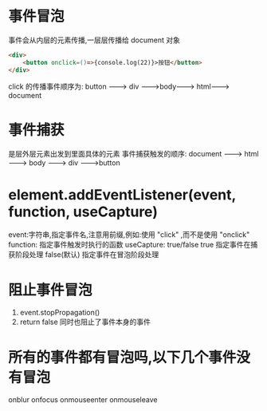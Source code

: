 # 事件冒泡

事件会从内层的元素传播,一层层传播给 document 对象

```html
<div>
	<button onclick=()=>{console.log(22)}>按钮</button>
</div>
```

click 的传播事件顺序为:
button ---> div --->body---> html---> document

# 事件捕获

是层外层元素出发到里面具体的元素
事件捕获触发的顺序:
document ---> html ---> body ---> div --->button

# element.addEventListener(event, function, useCapture)

event:字符串,指定事件名,注意用前缀,例如:使用 "click" ,而不是使用 "onclick"
function: 指定事件触发时执行的函数
useCapture: true/false true 指定事件在捕获阶段处理 false(默认) 指定事件在冒泡阶段处理

# 阻止事件冒泡

1. event.stopPropagation()
2. return false 同时也阻止了事件本身的事件

# 所有的事件都有冒泡吗,以下几个事件没有冒泡

onblur
onfocus
onmouseenter
onmouseleave
